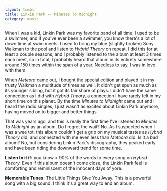 ```yaml
---
layout: tumblr
title: Linkin Park -- Minutes To Midnight
category: music
---
```


When I was a kid, Linkin Park was my favorite band of all time. I used to be a swimmer, and if you've ever been a swimmer, you know there's a lot of down time at swim meets. I used to bring my blue (slightly broken) Sony Walkman to the pool and listen to *Hybrid Theory* on repeat. I did this for at least a couple seasons, and I probably listened to the album at least 3 times each meet, so in total, I probably heard that album in its entirety somewhere around 150 times within the span of a year. Needless to say, I was in love with them.

When *Meteora* came out, I bought the special edition and played it in my trusty Walkman a multitude of times as well. It didn't get spun as much as its younger sibling, but it got its fair share of plays. I didn't have the same connection as I did with *Hybrid Theory,* a connection I have rarely felt in my short time on this planet. By the time *Minutes to Midnight* came out and I heard the radio singles, I just wasn't as excited about Linkin Park anymore, having moved on to bigger and better things.

That was years ago, and this is really the first time I've listened to *Minutes To Midnight* as an album. Do I regret the wait? No. As I suspected when I was a wee tot, this album couldn't get a grip on my musical tastes as *Hybrid Theory* did, and connected with me even less than *Meteora* did. Is it a bad album? No, but considering Linkin Park's discography, they peaked early and have been riding the downward trend for some time.

**Listen to it if:** you know > 90% of the words to every song on *Hybrid Theory.* Even if this album doesn't come close, the Linkin Park feel is comforting and reminiscent of the innocent days of yore.

**Memorable Tunes:** The Little Things Give You Away. This is a powerful song with a big sound. I think it's a great way to end an album.
